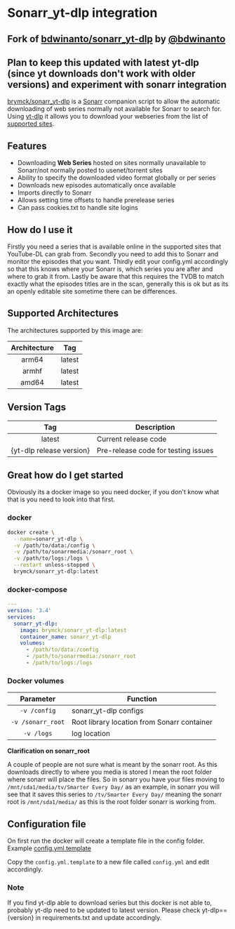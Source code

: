 # Sonarr_yt-dlp integration
## Fork of [bdwinanto/sonarr_yt-dlp](https://github.com/bdwinanto/sonarr_yt-dlp) by [@bdwinanto](https://github.com/bdwinanto)
## Plan to keep this updated with latest yt-dlp (since yt downloads don't work with older versions) and experiment with sonarr integration


[brymck/sonarr_yt-dlp](https://github.com/brymck/sonarr_yt-dlp) is a [Sonarr](https://sonarr.tv/) companion script to allow the automatic downloading of web series normally not available for Sonarr to search for. Using [yt-dlp](https://github.com/yt-dlp/yt-dlp) it allows you to download your webseries from the list of [supported sites](https://github.com/yt-dlp/yt-dlp/blob/master/supportedsites.md).

## Features

* Downloading **Web Series** hosted on sites normally unavailable to Sonarr/not normally posted to usenet/torrent sites
* Ability to specify the downloaded video format globally or per series
* Downloads new episodes automatically once available
* Imports directly to Sonarr
* Allows setting time offsets to handle prerelease series
* Can pass cookies.txt to handle site logins

## How do I use it

Firstly you need a series that is available online in the supported sites that YouTube-DL can grab from.
Secondly you need to add this to Sonarr and monitor the episodes that you want.
Thirdly edit your config.yml accordingly so that this knows where your Sonarr is, which series you are after and where to grab it from.
Lastly be aware that this requires the TVDB to match exactly what the episodes titles are in the scan, generally this is ok but as its an openly editable site sometime there can be differences.

## Supported Architectures

The architectures supported by this image are:

| Architecture | Tag |
| :----: | --- |
| arm64 | latest |
| armhf | latest |
| amd64 | latest |

## Version Tags

| Tag | Description |
| :----: | --- |
| latest | Current release code |
| {yt-dlp release version} | Pre-release code for testing issues |

## Great how do I get started

Obviously its a docker image so you need docker, if you don't know what that is you need to look into that first.

### docker

```bash
docker create \
  --name=sonarr_yt-dlp \
  -v /path/to/data:/config \
  -v /path/to/sonarrmedia:/sonarr_root \
  -v /path/to/logs:/logs \
  --restart unless-stopped \
  brymck/sonarr_yt-dlp:latest
```

### docker-compose

```yaml
---
version: '3.4'
services:
  sonarr_yt-dlp:
    image: brymck/sonarr_yt-dlp:latest
    container_name: sonarr_yt-dlp
    volumes:
      - /path/to/data:/config
      - /path/to/sonarrmedia:/sonarr_root
      - /path/to/logs:/logs
```

### Docker volumes

| Parameter | Function |
| :----: | --- |
| `-v /config` | sonarr_yt-dlp configs |
| `-v /sonarr_root` | Root library location from Sonarr container |
| `-v /logs` | log location |

**Clarification on sonarr_root**

A couple of people are not sure what is meant by the sonarr root. As this downloads directly to where you media is stored I mean the root folder where sonarr will place the files. So in sonarr you have your files moving to `/mnt/sda1/media/tv/Smarter Every Day/` as an example, in sonarr you will see that it saves this series to `/tv/Smarter Every Day/` meaning the sonarr root is `/mnt/sda1/media/` as this is the root folder sonarr is working from.

## Configuration file

On first run the docker will create a template file in the config folder. Example [config.yml.template](./app/config.yml.template)

Copy the `config.yml.template` to a new file called `config.yml` and edit accordingly.



### Note

If you find yt-dlp able to download series but this docker is not able to, probably yt-dlp need to be updated to latest version. Please check yt-dlp=={version} in requirements.txt and update accordingly.
